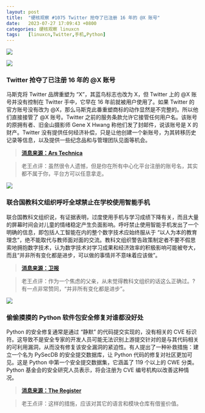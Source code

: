 ```yaml
---
layout: post
title:	"硬核观察 #1075 Twitter 抢夺了已注册 16 年的 @X 账号"
date:	2023-07-27 17:09:43 +0800 
categories:	硬核观察 linuxcn 
tags:	[linuxcn,Twitter,手机,Python]
---
```



![](/Asserts/Images//attachment/album/202307/27/170850ivz5rr9ter52q5rz.jpg)


![](/Asserts/Images//attachment/album/202307/27/170914b5ndacencuc9ez3r.jpg)


### Twitter 抢夺了已注册 16 年的 @X 账号


马斯克将 Twitter 品牌重塑为 “X”，其蓝鸟标志也改为 X，但 Twitter 上的 @X 账号并没有控制在 Twitter 手中，它早在 16 年前就被用户使用了。如果 Twitter 的官方账号没有改为 @X，那么马斯克此番重塑商标的动作显然是不完整的。所以他们直接接管了 @X 账号。Twitter 之前的服务条款允许它接管任何用户名。该账号的原拥有者、旧金山摄影师 Gene X Hwang 称他们发了封邮件，说该账号是 X 的财产。Twitter 没有提供任何经济补偿，只是让他创建一个新账号，为其转移历史记录等信息，以及提供一些纪念品和与管理团队见面等机会。



> 
> **[消息来源：Ars Technica](https://arstechnica.com/tech-policy/2023/07/twitter-took-x-handle-from-longtime-user-and-only-offered-him-some-merch/)**
> 
> 
> 



> 
> 老王点评：虽然很令人遗憾，但是你在所有中心化平台注册的账号名，其实都不属于你，平台方可以任意拿走。
> 
> 
> 


![](/Asserts/Images//attachment/album/202307/27/170914dz9559eilfv5z5zi.jpg)


### 联合国教科文组织呼吁全球禁止在学校使用智能手机


联合国教科文组织说，有证据表明，过度使用手机与学习成绩下降有关，而且大量的屏幕时间会对儿童的情绪稳定产生负面影响。呼吁禁止使用智能手机发出了一个明确的信息，即包括人工智能在内的整个数字技术应始终服从于 “以人为本的教育理念”，绝不能取代与教师面对面的交流。教科文组织警告政策制定者不要不假思索地拥抱数字技术，认为数字技术对学习成果和经济效率的积极影响可能被夸大，而且“并非所有变化都是进步，可以做的事情并不意味着应该做”。



> 
> **[消息来源：卫报](https://www.theguardian.com/world/2023/jul/26/put-learners-first-unesco-calls-for-global-ban-on-smartphones-in-schools)**
> 
> 
> 



> 
> 老王点评：作为一个焦虑的父亲，从未觉得教科文组织的话这么正确过。?有一点非常赞同，“并非所有变化都是进步”。
> 
> 
> 


![](/Asserts/Images//attachment/album/202307/27/170919v4h6p4azotpbb64d.jpg)


### 偷偷摸摸的 Python 软件包安全修复对谁都没好处


Python 的安全修复通常是通过 “静默” 的代码提交实现的，没有相关的 CVE 标识符。这导致不是安全专家的开发人员可能无法识别上游提交针对的是与其代码相关的可利用漏洞，从而没有修复该安全漏洞的紧迫性。有人提出了一种补救措施：建立一个名为 PySecDB 的安全提交数据库，让 Python 代码的修复对社区更加可见。这是 Python 中第一个安全提交数据集，它涵盖了 119 个以上的 CWE 分类。Python 基金会的安全研究人员表示，将会注册为 CVE 编号机构以改善这种情况。



> 
> **[消息来源：The Register](https://www.theregister.com/2023/07/26/python_silent_security_fixes)**
> 
> 
> 



> 
> 老王点评：这样的措施，应该对其它的语言和模块仓库有借鉴价值。
> 
> 
>
